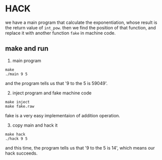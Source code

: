 # HACK

we have a main program that calculate the exponentiation,
whose result is the return value of `int_pow`.
then we find the position of that function, and replace it
with another function `fake` in machine code.

## make and run

1. main program

  ```
  make 
  ./main 9 5
  ```

  and the program tells us that '9 to the 5 is 59049'.

2. inject program and fake machine code

  ```
  make inject
  make fake.raw
  ```

  fake is a very easy implementaion of addition operation.

3. copy main and hack it

  ```
  make hack
  ./hack 9 5
  ```

  and this time, the program tells us that '9 to the 5 is 14',
  which means our hack succeeds.
